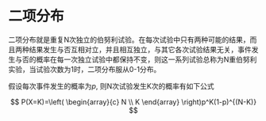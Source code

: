 # 二项分布
二项分布就是重复N次独立的伯努利试验。在每次试验中只有两种可能的结果，而且两种结果发生与否互相对立，并且相互独立，与其它各次试验结果无关，事件发生与否的概率在每一次独立试验中都保持不变，则这一系列试验总称为N重伯努利实验，当试验次数为1时，二项分布服从0-1分布。

假设每次事件发生的概率为$p$, 则N次试验发生K次的概率有如下公式

$$
P(X=K)=\left( \begin{array}{c} N \\ K \end{array} \right)p^K(1-p)^{(N-K)}
$$ 
